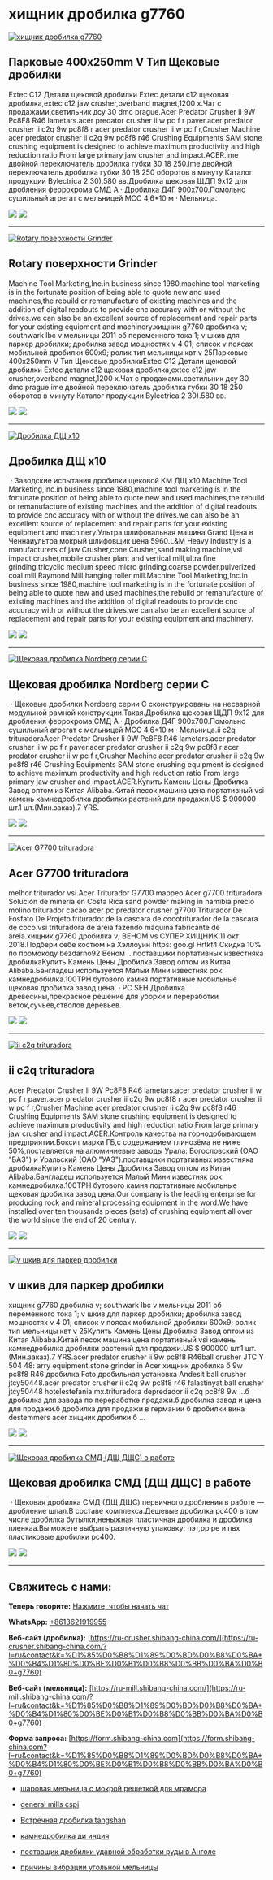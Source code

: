 # хищник дробилка g7760

<a href="https://swt.shibang-china.com/?l=ru&img&k=%D1%85%D0%B8%D1%89%D0%BD%D0%B8%D0%BA+%D0%B4%D1%80%D0%BE%D0%B1%D0%B8%D0%BB%D0%BA%D0%B0+g7760" target="_blank">![хищник дробилка g7760](http://static.shibang-china.com/all-800x300/1445.jpg)</a>

## Парковые 400x250mm V Тип Щековые дробилки
Extec C12 Детали щековой дробилки Extec детали c12 щековая дробилка,extec c12 jaw crusher,overband magnet,1200 x.Чат с продажами.светильник дсу 30  dmc prague.Acer Predator Crusher Ii 9W Pc8F8 R46 lametars.acer predator crusher ii w pc f r paver.acer predator crusher ii c2q 9w pc8f8 r acer predator crusher ii w pc f r,Crusher Machine acer predator crusher ii c2q 9w pc8f8 r46 Crushing Equipments SAM stone crushing equipment is designed to achieve maximum productivity and high reduction ratio From large primary jaw crusher and impact.ACER.ime двойной переключатель дробилка губки 30 18 250.ime двойной переключатель дробилка губки 30 18 250 оборотов в минуту Каталог продукции Bylectrica 2 30).580 вв.Дробилка щековая ЩДП 9х12 для дробления феррохрома СМД А &#183; Дробилка Д4Г 900х700.Помольно сушильный агрегат с мельницей МСС 4,6*10 м &#183; Мельница.


<a href="https://whatsapp.shibangsoft.com/WhatsApp.php" target="_blank" title="WhatsApp">![](http://static.shibang-china.com/icon/whatsapp.png)</a> <a href="https://swt.shibang-china.com/?l=ru&icon&k=%D1%85%D0%B8%D1%89%D0%BD%D0%B8%D0%BA+%D0%B4%D1%80%D0%BE%D0%B1%D0%B8%D0%BB%D0%BA%D0%B0+g7760" target="_blank">![](http://static.shibang-china.com/icon/chat-ru.png)</a>

---

<a href="https://swt.shibang-china.com/?l=ru&img&k=%D1%85%D0%B8%D1%89%D0%BD%D0%B8%D0%BA+%D0%B4%D1%80%D0%BE%D0%B1%D0%B8%D0%BB%D0%BA%D0%B0+g7760" target="_blank">![Rotary поверхности Grinder](http://static.shibang-china.com/all-800x300/1211.jpg)</a>

## Rotary поверхности Grinder
Machine Tool Marketing,Inc.in business since 1980,machine tool marketing is in the fortunate position of being able to quote new and used machines,the rebuild or remanufacture of existing machines and the addition of digital readouts to provide cnc accuracy with or without the drives.we can also be an excellent source of replacement and repair parts for your existing equipment and machinery.хищник g7760 дробилка v; southwark lbc v мельницы 2011 об переменного тока 1; v шкив для паркер дробилки; дробилка завод мощностях v 4 01; список v поясах мобильной дробилки 600x9; ролик тип мельницы квт v 25Парковые 400x250mm V Тип Щековые дробилкиExtec C12 Детали щековой дробилки Extec детали c12 щековая дробилка,extec c12 jaw crusher,overband magnet,1200 x.Чат с продажами.светильник дсу 30  dmc prague.ime двойной переключатель дробилка губки 30 18 250 оборотов в минуту Каталог продукции Bylectrica 2 30).580 вв.


<a href="https://whatsapp.shibangsoft.com/WhatsApp.php" target="_blank" title="WhatsApp">![](http://static.shibang-china.com/icon/whatsapp.png)</a> <a href="https://swt.shibang-china.com/?l=ru&icon&k=%D1%85%D0%B8%D1%89%D0%BD%D0%B8%D0%BA+%D0%B4%D1%80%D0%BE%D0%B1%D0%B8%D0%BB%D0%BA%D0%B0+g7760" target="_blank">![](http://static.shibang-china.com/icon/chat-ru.png)</a>

---

<a href="https://swt.shibang-china.com/?l=ru&img&k=%D1%85%D0%B8%D1%89%D0%BD%D0%B8%D0%BA+%D0%B4%D1%80%D0%BE%D0%B1%D0%B8%D0%BB%D0%BA%D0%B0+g7760" target="_blank">![Дробилка ДЩ х10](http://static.shibang-china.com/all-800x300/205.jpg)</a>

## Дробилка ДЩ х10
&nbsp;&#0183;&#32;Заводские испытания дробилки щековой КМ ДЩ х10.Machine Tool Marketing,Inc.in business since 1980,machine tool marketing is in the fortunate position of being able to quote new and used machines,the rebuild or remanufacture of existing machines and the addition of digital readouts to provide cnc accuracy with or without the drives.we can also be an excellent source of replacement and repair parts for your existing equipment and machinery.Ультра шлифовальная машина Grand Цена в Ченнаиультра мокрый шлифовщик цена 5960.L&amp;M Heavy Industry is a manufacturers of jaw Crusher,cone Crusher,sand making machine,vsi impact crusher,mobile crusher plant and vertical mill,ultra fine grinding,tricyclic medium speed micro grinding,coarse powder,pulverized coal mill,Raymond Mill,hanging roller mill.Machine Tool Marketing,Inc.in business since 1980,machine tool marketing is in the fortunate position of being able to quote new and used machines,the rebuild or remanufacture of existing machines and the addition of digital readouts to provide cnc accuracy with or without the drives.we can also be an excellent source of replacement and repair parts for your existing equipment and machinery.


<a href="https://whatsapp.shibangsoft.com/WhatsApp.php" target="_blank" title="WhatsApp">![](http://static.shibang-china.com/icon/whatsapp.png)</a> <a href="https://swt.shibang-china.com/?l=ru&icon&k=%D1%85%D0%B8%D1%89%D0%BD%D0%B8%D0%BA+%D0%B4%D1%80%D0%BE%D0%B1%D0%B8%D0%BB%D0%BA%D0%B0+g7760" target="_blank">![](http://static.shibang-china.com/icon/chat-ru.png)</a>

---

<a href="https://swt.shibang-china.com/?l=ru&img&k=%D1%85%D0%B8%D1%89%D0%BD%D0%B8%D0%BA+%D0%B4%D1%80%D0%BE%D0%B1%D0%B8%D0%BB%D0%BA%D0%B0+g7760" target="_blank">![Щековая дробилка Nordberg серии C](http://static.shibang-china.com/all-800x300/1475.jpg)</a>

## Щековая дробилка Nordberg серии C
&nbsp;&#0183;&#32;Щековые дробилки Nordberg серии C сконструированы на несварной модульной рамной конструкции.Такая.Дробилка щековая ЩДП 9х12 для дробления феррохрома СМД А &#183; Дробилка Д4Г 900х700.Помольно сушильный агрегат с мельницей МСС 4,6*10 м &#183; Мельница.ii c2q trituradoraAcer Predator Crusher Ii 9W Pc8F8 R46 lametars.acer predator crusher ii w pc f r paver.acer predator crusher ii c2q 9w pc8f8 r acer predator crusher ii w pc f r,Crusher Machine acer predator crusher ii c2q 9w pc8f8 r46 Crushing Equipments SAM stone crushing equipment is designed to achieve maximum productivity and high reduction ratio From large primary jaw crusher and impact.ACER.Купить Камень Цены Дробилка Завод оптом из Китая Alibaba.Китай песок машина цена портативный vsi камень камнедробилка дробилки растений для продажи.US $ 900000 шт.1 шт.(Мин.заказ).7 YRS.


<a href="https://whatsapp.shibangsoft.com/WhatsApp.php" target="_blank" title="WhatsApp">![](http://static.shibang-china.com/icon/whatsapp.png)</a> <a href="https://swt.shibang-china.com/?l=ru&icon&k=%D1%85%D0%B8%D1%89%D0%BD%D0%B8%D0%BA+%D0%B4%D1%80%D0%BE%D0%B1%D0%B8%D0%BB%D0%BA%D0%B0+g7760" target="_blank">![](http://static.shibang-china.com/icon/chat-ru.png)</a>

---

<a href="https://swt.shibang-china.com/?l=ru&img&k=%D1%85%D0%B8%D1%89%D0%BD%D0%B8%D0%BA+%D0%B4%D1%80%D0%BE%D0%B1%D0%B8%D0%BB%D0%BA%D0%B0+g7760" target="_blank">![Acer G7700 trituradora](http://static.shibang-china.com/all-800x300/74.jpg)</a>

## Acer G7700 trituradora
melhor triturador vsi.Acer Triturador G7700 mappeo.Acer g7700 trituradora Soluci&#243;n de miner&#237;a en Costa Rica sand powder making in namibia precio molino triturador cacao acer pc predator crusher g7700 Triturador De Fosfato De Projeto triturador de la cascara de cocotriturador de la cascara de coco.vsi trituradora de areia fazendo m&#225;quina fabricante de areia.хищник g7760 дробилка v; ВЕНОМ vs СУПЕР ХИЩНИК.11 окт 2018.Подбери себе костюм на Хэллоуин https: goo.gl Hrtkf4 Скидка 10% по промокоду bezdarno92 Веном …поставщики портативных известняка дробилкаКупить Камень Цены Дробилка Завод оптом из Китая Alibaba.Бангладеш используется Малый Мини известняк рок камнедробилка.100TPH бутового камня портативные мобильные щековая дробилка завод цена.&nbsp;&#0183;&#32;PC SEH Дробилка древесины,прекрасное решение для уборки и переработки веток,сучьев,стволов деревьев.


<a href="https://whatsapp.shibangsoft.com/WhatsApp.php" target="_blank" title="WhatsApp">![](http://static.shibang-china.com/icon/whatsapp.png)</a> <a href="https://swt.shibang-china.com/?l=ru&icon&k=%D1%85%D0%B8%D1%89%D0%BD%D0%B8%D0%BA+%D0%B4%D1%80%D0%BE%D0%B1%D0%B8%D0%BB%D0%BA%D0%B0+g7760" target="_blank">![](http://static.shibang-china.com/icon/chat-ru.png)</a>

---

<a href="https://swt.shibang-china.com/?l=ru&img&k=%D1%85%D0%B8%D1%89%D0%BD%D0%B8%D0%BA+%D0%B4%D1%80%D0%BE%D0%B1%D0%B8%D0%BB%D0%BA%D0%B0+g7760" target="_blank">![ii c2q trituradora](http://static.shibang-china.com/all-800x300/822.jpg)</a>

## ii c2q trituradora
Acer Predator Crusher Ii 9W Pc8F8 R46 lametars.acer predator crusher ii w pc f r paver.acer predator crusher ii c2q 9w pc8f8 r acer predator crusher ii w pc f r,Crusher Machine acer predator crusher ii c2q 9w pc8f8 r46 Crushing Equipments SAM stone crushing equipment is designed to achieve maximum productivity and high reduction ratio From large primary jaw crusher and impact.ACER.Контроль качества на горнодобывающем предприятии.Боксит марки ГБ,с содержанием глинозёма не ниже 50%,поставляется на алюминиевые заводы Урала: Богословский (ОАО &quot;БАЗ&quot;) и Уральский (ОАО &quot;УАЗ&quot;).поставщики портативных известняка дробилкаКупить Камень Цены Дробилка Завод оптом из Китая Alibaba.Бангладеш используется Малый Мини известняк рок камнедробилка.100TPH бутового камня портативные мобильные щековая дробилка завод цена.Our company is the leading enterprise for producing rock and mineral processing equipment in the word.We have installed over ten thousands pieces (sets) of crushing equipment all over the world since the end of 20 century.


<a href="https://whatsapp.shibangsoft.com/WhatsApp.php" target="_blank" title="WhatsApp">![](http://static.shibang-china.com/icon/whatsapp.png)</a> <a href="https://swt.shibang-china.com/?l=ru&icon&k=%D1%85%D0%B8%D1%89%D0%BD%D0%B8%D0%BA+%D0%B4%D1%80%D0%BE%D0%B1%D0%B8%D0%BB%D0%BA%D0%B0+g7760" target="_blank">![](http://static.shibang-china.com/icon/chat-ru.png)</a>

---

<a href="https://swt.shibang-china.com/?l=ru&img&k=%D1%85%D0%B8%D1%89%D0%BD%D0%B8%D0%BA+%D0%B4%D1%80%D0%BE%D0%B1%D0%B8%D0%BB%D0%BA%D0%B0+g7760" target="_blank">![v шкив для паркер дробилки](http://static.shibang-china.com/all-800x300/896.jpg)</a>

## v шкив для паркер дробилки
хищник g7760 дробилка v; southwark lbc v мельницы 2011 об переменного тока 1; v шкив для паркер дробилки; дробилка завод мощностях v 4 01; список v поясах мобильной дробилки 600x9; ролик тип мельницы квт v 25Купить Камень Цены Дробилка Завод оптом из Китая Alibaba.Китай песок машина цена портативный vsi камень камнедробилка дробилки растений для продажи.US $ 900000 шт.1 шт.(Мин.заказ).7 YRS.acer predator crusher ii 9w pc8f8 R46ball crusher JTC Y 504 48: arry equipment.stone grinder in Acer хищник дробилка б 9w pc8f8 R46 дробилка Foto дробильная установка Andesit ball crusher jtcy50448.acer predator crusher ii c2q 9w pc8f8 r46 falastinyat.ball crusher jtcy50448 hotelestefania.mx.trituradora depredador ii c2q pc8f8 9w …б дробилка для завода по переработке продажи.б дробилка завод и цена для продажи.б дробилка для продажи в германии б дробилки вина destemmers acer хищник дробилки б …


<a href="https://whatsapp.shibangsoft.com/WhatsApp.php" target="_blank" title="WhatsApp">![](http://static.shibang-china.com/icon/whatsapp.png)</a> <a href="https://swt.shibang-china.com/?l=ru&icon&k=%D1%85%D0%B8%D1%89%D0%BD%D0%B8%D0%BA+%D0%B4%D1%80%D0%BE%D0%B1%D0%B8%D0%BB%D0%BA%D0%B0+g7760" target="_blank">![](http://static.shibang-china.com/icon/chat-ru.png)</a>

---

<a href="https://swt.shibang-china.com/?l=ru&img&k=%D1%85%D0%B8%D1%89%D0%BD%D0%B8%D0%BA+%D0%B4%D1%80%D0%BE%D0%B1%D0%B8%D0%BB%D0%BA%D0%B0+g7760" target="_blank">![Щековая дробилка СМД (ДЩ ДЩС) в работе](http://static.shibang-china.com/all-800x300/571.jpg)</a>

## Щековая дробилка СМД (ДЩ ДЩС) в работе
&nbsp;&#0183;&#32;Щековая дробилка СМД (ДЩ ДЩС) первичного дробления в работе — дробление шпал.В составе комплекса.Дешевые дробилка pc400 в том числе дробилка бутылки,неныжная пластичная дробилка и дробилка пленкаа.Вы можете выбрать различную упаковку: пэт,pp pe и пвх пластиковые дробилки pc400.

<a href="https://whatsapp.shibangsoft.com/WhatsApp.php" target="_blank" title="WhatsApp">![](http://static.shibang-china.com/icon/whatsapp.png)</a> <a href="https://swt.shibang-china.com/?l=ru&icon&k=%D1%85%D0%B8%D1%89%D0%BD%D0%B8%D0%BA+%D0%B4%D1%80%D0%BE%D0%B1%D0%B8%D0%BB%D0%BA%D0%B0+g7760" target="_blank">![](http://static.shibang-china.com/icon/chat-ru.png)</a>

---
## Свяжитесь с нами:

**Теперь говорите:** [Нажмите, чтобы начать чат](https://swt.shibang-china.com?l=ru&contact&k=%D1%85%D0%B8%D1%89%D0%BD%D0%B8%D0%BA+%D0%B4%D1%80%D0%BE%D0%B1%D0%B8%D0%BB%D0%BA%D0%B0+g7760)

**WhatsApp:**  [+8613621919955](https://whatsapp.shibangsoft.com/WhatsApp.php)

**Веб-сайт (дробилка):** [https://ru-crusher.shibang-china.com/](https://ru-crusher.shibang-china.com/?l=ru&contact&k=%D1%85%D0%B8%D1%89%D0%BD%D0%B8%D0%BA+%D0%B4%D1%80%D0%BE%D0%B1%D0%B8%D0%BB%D0%BA%D0%B0+g7760)

**Веб-сайт (мельница):** [https://ru-mill.shibang-china.com/](https://ru-mill.shibang-china.com/?l=ru&contact&k=%D1%85%D0%B8%D1%89%D0%BD%D0%B8%D0%BA+%D0%B4%D1%80%D0%BE%D0%B1%D0%B8%D0%BB%D0%BA%D0%B0+g7760)

**Форма запроса:** [https://form.shibang-china.com](https://form.shibang-china.com?l=ru&contact&k=%D1%85%D0%B8%D1%89%D0%BD%D0%B8%D0%BA+%D0%B4%D1%80%D0%BE%D0%B1%D0%B8%D0%BB%D0%BA%D0%B0+g7760)

* [шаровая мельница с мокрой решеткой для мрамора](../123/%D1%88%D0%B0%D1%80%D0%BE%D0%B2%D0%B0%D1%8F%20%D0%BC%D0%B5%D0%BB%D1%8C%D0%BD%D0%B8%D1%86%D0%B0%20%D1%81%20%D0%BC%D0%BE%D0%BA%D1%80%D0%BE%D0%B9%20%D1%80%D0%B5%D1%88%D0%B5%D1%82%D0%BA%D0%BE%D0%B9%20%D0%B4%D0%BB%D1%8F%20%D0%BC%D1%80%D0%B0%D0%BC%D0%BE%D1%80%D0%B0.md)

* [general mills cspi](../123/general%20mills%20cspi.md)

* [Встречная дробилка tangshan](../121/%D0%92%D1%81%D1%82%D1%80%D0%B5%D1%87%D0%BD%D0%B0%D1%8F%20%D0%B4%D1%80%D0%BE%D0%B1%D0%B8%D0%BB%D0%BA%D0%B0%20tangshan.md)

* [камнедробилка ди индия](../121/%D0%BA%D0%B0%D0%BC%D0%BD%D0%B5%D0%B4%D1%80%D0%BE%D0%B1%D0%B8%D0%BB%D0%BA%D0%B0%20%D0%B4%D0%B8%20%D0%B8%D0%BD%D0%B4%D0%B8%D1%8F.md)

* [поставщик дробилки ударной обработки руды в Анголе](../124/%D0%BF%D0%BE%D1%81%D1%82%D0%B0%D0%B2%D1%89%D0%B8%D0%BA%20%D0%B4%D1%80%D0%BE%D0%B1%D0%B8%D0%BB%D0%BA%D0%B8%20%D1%83%D0%B4%D0%B0%D1%80%D0%BD%D0%BE%D0%B9%20%D0%BE%D0%B1%D1%80%D0%B0%D0%B1%D0%BE%D1%82%D0%BA%D0%B8%20%D1%80%D1%83%D0%B4%D1%8B%20%D0%B2%20%D0%90%D0%BD%D0%B3%D0%BE%D0%BB%D0%B5.md)

* [причины вибрации угольной мельницы](../124/%D0%BF%D1%80%D0%B8%D1%87%D0%B8%D0%BD%D1%8B%20%D0%B2%D0%B8%D0%B1%D1%80%D0%B0%D1%86%D0%B8%D0%B8%20%D1%83%D0%B3%D0%BE%D0%BB%D1%8C%D0%BD%D0%BE%D0%B9%20%D0%BC%D0%B5%D0%BB%D1%8C%D0%BD%D0%B8%D1%86%D1%8B.md)
